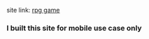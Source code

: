site link: [rpg game](https://rpggameforfun.netlify.app/)

### I built this site for mobile use case only 
